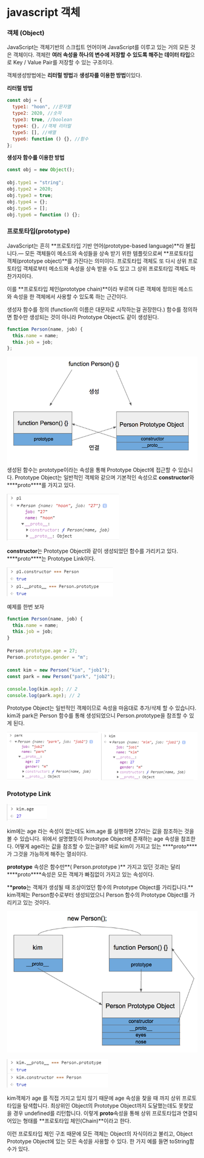 # javascript 객체

### 객체 (Object)

JavaScript는 객체기반의 스크립트 언어이며 JavaScript를 이루고 있는 거의 모든 것은 객체이다. 객체란 **여러 속성을 하나의 변수에 저장할 수 있도록 해주는 데이터 타입**으로 Key / Value Pair를 저장할 수 있는 구조이다.

객체생성방법에는 **리터럴 방법**과 **생성자를 이용한 방법**이있다.

**리터럴 방법**

```javascript
const obj = {
  type1: "hoon", //문자열
  type2: 2020, //숫자
  type3: true, //boolean
  type4: {}, //객체 리터럴
  type5: [], //배열
  type6: function () {}, //함수
};
```

**생성자 함수를 이용한 방법**

```javascript
const obj = new Object();

obj.type1 = "string";
obj.type2 = 2020;
obj.type3 = true;
obj.type4 = {};
obj.type5 = [];
obj.type6 = function () {};
```

### 프로토타입(prototype)

JavaScript는 흔히 **프로토타입 기반 언어(prototype-based language)**라 불립니다.— 모든 객체들이 메소드와 속성들을 상속 받기 위한 템플릿으로써 **프로토타입 객체(prototype object)**를 가진다는 의미이다. 프로토타입 객체도 또 다시 상위 프로토타입 객체로부터 메소드와 속성을 상속 받을 수도 있고 그 상위 프로토타입 객체도 마찬가지이다.

이를 **프로토타입 체인(prototype chain)**이라 부르며 다른 객체에 정의된 메소드와 속성을 한 객체에서 사용할 수 있도록 하는 근간이다.

생성자 함수를 정의 (function의 이름은 대문자로 시작하는걸 권장한다.) 함수를 정의하면 함수만 생성되는 것이 아니라 Prototype Object도 같이 생성된다.

```javaScript
function Person(name, job) {
  this.name = name;
  this.job = job;
};
```

![prototype](/images/javascript/prototype.png)생성된 함수는 prototype이라는 속성을 통해 Prototype Object에 접근할 수 있습니다. Prototype Object는 일반적인 객체와 같으며 기본적인 속성으로 **constructor**와 \***\*proto\*\***를 가지고 있다.

![프로토1](/images/javascript/프로토1.png)

**constructor**는 Prototype Object와 같이 생성되었던 함수를 가리키고 있다. \***\*proto\*\***는 Prototype Link이다.

![프로토2](/images/javascript/프로토2.png)

예제를 한번 보자

```javascript
function Person(name, job) {
  this.name = name;
  this.job = job;
}

Person.prototype.age = 27;
Person.prototype.gender = "m";

const kim = new Person("kim", "job1");
const park = new Person("park", "job2");

console.log(kim.age); // 2
console.log(park.age); // 2
```

Prototype Object는 일반적인 객체이므로 속성을 마음대로 추가/삭제 할 수 있습니다. kim과 park은 Person 함수를 통해 생성되었으니 Person.prototype을 참조할 수 있게 된다.

![프로토4](/images/javascript/프로토4.png)

### Prototype Link

![프로토5](/images/javascript/프로토5.png)

kim에는 age 라는 속성이 없는데도 kim.age 를 실행하면 27라는 값을 참조하는 것을 볼 수 있습니다. 위에서 설명했듯이 Prototype Object에 존재하는 age 속성을 참조한다. 어떻게 age라는 값을 참조할 수 있는걸까? 바로 kim이 가지고 있는 \***\*proto\*\***가 그것을 가능하게 해주는 열쇠이다.

**prototype** 속성은 함수만**( Person.prototype )** 가지고 있던 것과는 달리 \***\*proto\*\***속성은 모든 객체가 빠짐없이 가지고 있는 속성이다.

\***\*proto**는 객체가 생성될 때 조상이었던 함수의 Prototype Object를 가리킵니다.\*\* kim객체는 Person함수로부터 생성되었으니 Person 함수의 Prototype Object를 가리키고 있는 것이다.

![prototype2](/images/javascript/prototype2.png)

![프로토6](/images/javascript/프로토6.png)

kim객체가 age 를 직접 가지고 있지 않기 때문에 age 속성을 찾을 때 까지 상위 프로토타입을 탐색합니다. 최상위인 Object의 Prototype Object까지 도달했는데도 못찾았을 경우 undefined를 리턴합니다. 이렇게 **proto**속성을 통해 상위 프로토타입과 연결되어있는 형태를 **프로토타입 체인(Chain)**이라고 한다.

이런 프로토타입 체인 구조 때문에 모든 객체는 Object의 자식이라고 불리고, Object Prototype Object에 있는 모든 속성을 사용할 수 있다. 한 가지 예를 들면 toString함수가 있다.
